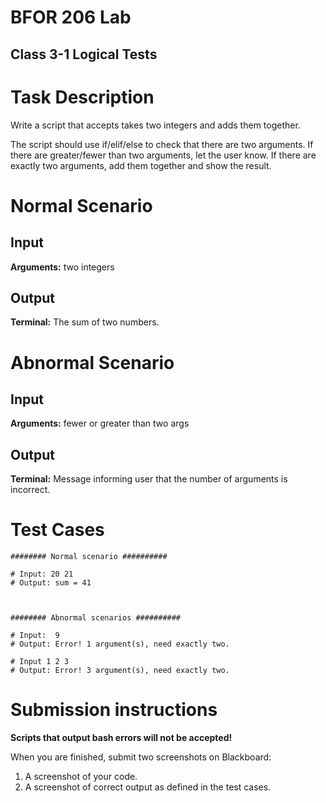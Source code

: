 # BFOR 206 Lab
## Class 3-1 Logical Tests


# Task Description

Write a script that accepts takes two integers and adds them together.

The script should use if/elif/else to check that there are two arguments.
If there are greater/fewer than two arguments, let the user know.
If there are exactly two arguments, add them together and show the result.


# Normal Scenario

## Input
**Arguments:** two integers

## Output
**Terminal:** The sum of two numbers.


# Abnormal Scenario
## Input
**Arguments:** fewer or greater than two args

## Output
**Terminal:** Message informing user that the
number of arguments is incorrect.


# Test Cases

```
######## Normal scenario ##########

# Input: 20 21
# Output: sum = 41



######## Abnormal scenarios ##########

# Input:  9
# Output: Error! 1 argument(s), need exactly two.

# Input 1 2 3
# Output: Error! 3 argument(s), need exactly two.
```


# Submission instructions

**Scripts that output bash errors will not be accepted!**

When you are finished, submit two screenshots on Blackboard:
1.  A screenshot of your code.
2.  A screenshot of correct output as defined in the test
    cases.
